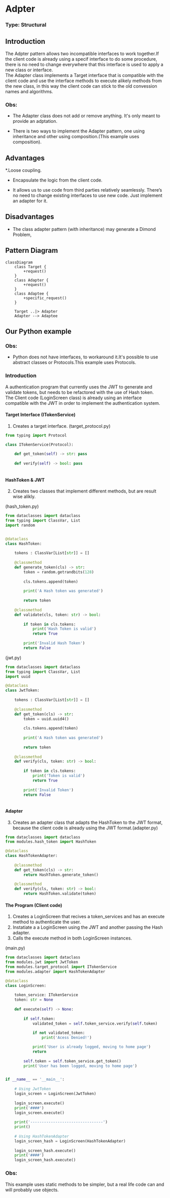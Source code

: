# Adpter

### Type: Structural

## Introduction

The Adpter pattern allows two incompatible interfaces to work together.If the client code is already using a specif interface to do some procedure, there is no need to change everywhere that this interface is used to apply a new class or interface.<br>
The Adapter class implements a Target interface that is compatible with the client code and use the interface methods to execute alikely methods from the new class, in this way the client code can stick to the old convession names and algorithms.

### Obs:

* The Adapter class does not add or remove anything. It's only meant to provide an adptation.

* There is two ways to implement the Adapter pattern, one using inheritance and other using composition.(This example uses composition).

## Advantages

*.Loose coupling.

* Encapsulate the logic from the client code.

* It allows us to use code from third parties relatively seamlessly. There’s no need to change existing interfaces to use new code. Just implement an adapter for it.

## Disadvantages

* The class adapter pattern (with inheritance) may generate a Dimond Problem,

## Pattern Diagram
```mermaid
classDiagram
    class Target {
        +request()
    }
    class Adapter {
        +request()
    }
    class Adaptee {
        +specific_request()
    }
   
    Target ..|> Adapter
    Adapter --> Adaptee

```
## Our Python example

### Obs: 

* Python does not have interfaces, to workaround it.It's possible to use abstract classes or Protocols.This example uses Protocols. 

### Introduction

A authentication program that currently uses the JWT to generate and validate tokens, but needs to be refactored with the use of Hash token.<br>
The Client code (LoginScreen class) is already using an interface compatible with the JWT in order to implement the authentication system.

#### Target Interface (ITokenService)

1. Creates a target interface. (target_protocol.py)

```py
from typing import Protocol

class ITokenService(Protocol):
    
    def get_token(self) -> str: pass
    
    def verify(self) -> bool: pass
    
```

#### HashToken & JWT

2. Creates two classes that implement different methods, but are result wise alikly.

(hash_token.py)

```py
from dataclasses import dataclass
from typing import ClassVar, List
import random


@dataclass
class HashToken:
    
    tokens : ClassVar[List[str]] = []
    
    @classmethod
    def generate_token(cls) -> str:
        token = random.getrandbits(128)
        
        cls.tokens.append(token)
        
        print('A Hash token was generated')
        
        return token
    
    @classmethod
    def validate(cls, token: str) -> bool:
        
        if token in cls.tokens:
            print('Hash Token is valid')
            return True
        
        print('Invalid Hash Token')
        return False

```

(jwt.py)

```py
from dataclasses import dataclass
from typing import ClassVar, List
import uuid

@dataclass
class JwtToken:
    
    tokens : ClassVar[List[str]] = []
    
    @classmethod
    def get_token(cls) -> str:
        token = uuid.uuid4()
        
        cls.tokens.append(token)
        
        print('A Hash token was generated')
        
        return token
    
    @classmethod
    def verify(cls, token: str) -> bool:
        
        if token in cls.tokens:
            print('Token is valid')
            return True
        
        print('Invalid Token')
        return False
        
```

#### Adapter

3. Creates an adapter class that adapts the HashToken to the JWT format, because the client code is already using the JWT format.(adapter.py)

```py
from dataclasses import dataclass
from modules.hash_token import HashToken

@dataclass
class HashTokenAdapter:
    
    @classmethod
    def get_token(cls) -> str:
        return HashToken.generate_token()
    
    @classmethod
    def verify(cls, token: str) -> bool:
        return HashToken.validate(token)
```

#### The Program (Client code)

1. Creates a LoginScreen that recives a token_services and has an execute method to authenticate the user.
2. Instatiate a a LoginScreen using the JWT and another passing the Hash adapter.
3. Calls the execute method in both LoginScreen instances. 

(main.py)

```py
from dataclasses import dataclass
from modules.jwt import JwtToken
from modules.target_protocol import ITokenService
from modules.adapter import HashTokenAdapter

@dataclass
class LoginScreen:
    
    token_service: ITokenService
    token: str = None
    
    def execute(self) -> None:
        
        if self.token:
            validated_token = self.token_service.verify(self.token)
            
            if not validated_token:
                print('Acess Denied!')

            print('User is already logged, moving to home page')
            return
        
        self.token = self.token_service.get_token()
        print('User has been logged, moving to home page')


if __name__ == '__main__':
    
    # Using JwtToken
    login_screen = LoginScreen(JwtToken)
    
    login_screen.execute()
    print('####')
    login_screen.execute()
    
    print('--------------------------------')
    print()
    
    # Using HashTokenAdapter
    login_screen_hash = LoginScreen(HashTokenAdapter)
    
    login_screen_hash.execute()
    print('####')
    login_screen_hash.execute()

```

### Obs:

This example uses static methods to be simpler, but a real life code can and will probably use objects.

